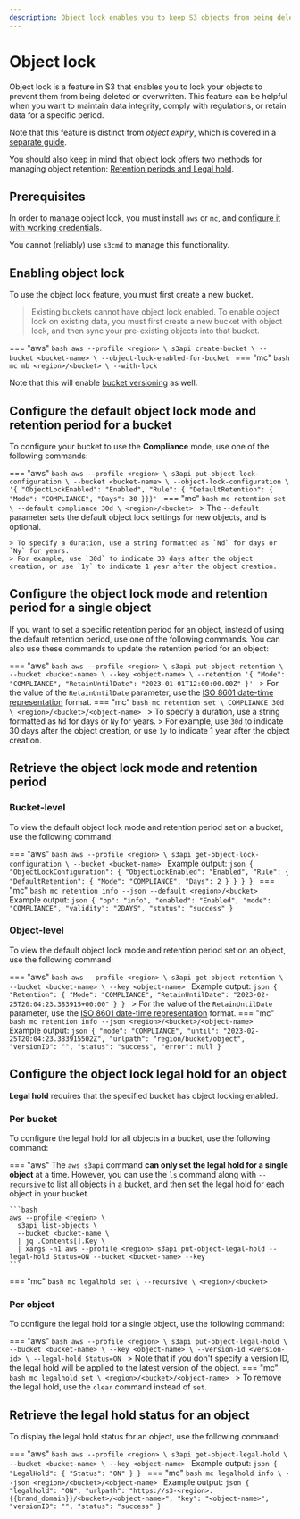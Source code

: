 ```yaml
---
description: Object lock enables you to keep S3 objects from being deleted or overwritten.
---
```

# Object lock


Object lock is a feature in S3 that enables you to lock your objects to prevent them from being deleted or overwritten.
This feature can be helpful when you want to maintain data integrity, comply with regulations, or retain data for a specific period.

Note that this feature is distinct from *object expiry*, which is covered in a [separate guide](expiry.md).

You should also keep in mind that object lock offers two methods for managing object retention: [Retention periods and Legal hold](../../../background/object-storage.md#object-lock).

## Prerequisites

In order to manage object lock, you must install `aws` or `mc`, and [configure it with working credentials](credentials.md).

You cannot (reliably) use `s3cmd` to manage this functionality.

## Enabling object lock

To use the object lock feature, you must first create a new bucket.

> Existing buckets cannot have object lock enabled.
> To enable object lock on existing data, you must first create a new bucket with object lock, and then sync your pre-existing objects into that bucket.

=== "aws"
    ```bash
    aws --profile <region> \
      s3api create-bucket \
      --bucket <bucket-name> \
      --object-lock-enabled-for-bucket
    ```
=== "mc"
    ```bash
    mc mb <region>/<bucket> \
      --with-lock
    ```

Note that this will enable [bucket versioning](versioning.md) as well.

## Configure the default object lock mode and retention period for a bucket

To configure your bucket to use the **Compliance** mode, use one of the following commands:

=== "aws"
    ```bash
    aws --profile <region> \
      s3api put-object-lock-configuration \
      --bucket <bucket-name> \
      --object-lock-configuration \
      '{ "ObjectLockEnabled": "Enabled", "Rule": { "DefaultRetention": { "Mode": "COMPLIANCE", "Days": 30 }}}'
    ```
=== "mc"
    ```bash
    mc retention set \
      --default compliance 30d \
      <region>/<bucket>
    ```
    > The `--default` parameter sets the default object lock settings for new objects, and is optional.

    > To specify a duration, use a string formatted as `Nd` for days or `Ny` for years.
    > For example, use `30d` to indicate 30 days after the object creation, or use `1y` to indicate 1 year after the object creation.

## Configure the object lock mode and retention period for a single object

If you want to set a specific retention period for an object, instead of using the default retention period, use one of the following commands.
You can also use these commands to update the retention period for an object:

=== "aws"
    ```bash
    aws --profile <region> \
      s3api put-object-retention \
      --bucket <bucket-name> \
      --key <object-name> \
      --retention '{ "Mode": "COMPLIANCE", "RetainUntilDate": "2023-01-01T12:00:00.00Z" }'
    ```
    > For the value of the `RetainUntilDate` parameter, use the [ISO 8601 date-time representation](https://en.wikipedia.org/wiki/ISO_8601#Combined_date_and_time_representations) format.
=== "mc"
    ```bash
    mc retention set \
      COMPLIANCE 30d \
      <region>/<bucket>/<object-name>
    ```
    > To specify a duration, use a string formatted as `Nd` for days or `Ny` for years.
    > For example, use `30d` to indicate 30 days after the object creation, or use `1y` to indicate 1 year after the object creation.

## Retrieve the object lock mode and retention period

### Bucket-level

To view the default object lock mode and retention period set on a bucket, use the following command:

=== "aws"
    ```bash
    aws --profile <region> \
      s3api get-object-lock-configuration \
      --bucket <bucket-name>
    ```
    Example output:
    ```json
    {
      "ObjectLockConfiguration": {
        "ObjectLockEnabled": "Enabled",
        "Rule": {
          "DefaultRetention": {
            "Mode": "COMPLIANCE",
            "Days": 2
          }
        }
      }
    }
    ```
=== "mc"
    ```bash
    mc retention info --json --default <region>/<bucket>
    ```
    Example output:
    ```json
    {
      "op": "info",
      "enabled": "Enabled",
      "mode": "COMPLIANCE",
      "validity": "2DAYS",
      "status": "success"
    }
    ```

### Object-level

To view the default object lock mode and retention period set on an object, use the following command:

=== "aws"
    ```bash
    aws --profile <region> \
      s3api get-object-retention \
      --bucket <bucket-name> \
      --key <object-name>
    ```
    Example output:
    ```json
    {
      "Retention": {
        "Mode": "COMPLIANCE",
        "RetainUntilDate": "2023-02-25T20:04:23.383915+00:00"
      }
    }
    ```
    > For the value of the `RetainUntilDate` parameter, use the [ISO 8601 date-time representation](https://en.wikipedia.org/wiki/ISO_8601#Combined_date_and_time_representations) format.
=== "mc"
    ```bash
    mc retention info --json <region>/<bucket>/<object-name>
    ```
    Example output:
    ```json
    {
      "mode": "COMPLIANCE",
      "until": "2023-02-25T20:04:23.383915502Z",
      "urlpath": "region/bucket/object",
      "versionID": "",
      "status": "success",
      "error": null
    }
    ```


## Configure the object lock legal hold for an object

**Legal hold** requires that the specified bucket has object locking enabled.

### Per bucket

To configure the legal hold for all objects in a bucket, use the following command:

=== "aws"
    The `aws s3api` command **can only set the legal hold for a single object** at a time.
    However, you can use the `ls` command along with `--recursive` to list all objects in a bucket, and then set the legal hold for each object in your bucket.

    ```bash
    aws --profile <region> \
      s3api list-objects \
      --bucket <bucket-name \
      | jq .Contents[].Key \
      | xargs -n1 aws --profile <region> s3api put-object-legal-hold --legal-hold Status=ON --bucket <bucket-name> --key
    ```
=== "mc"
    ```bash
    mc legalhold set \
      --recursive \
      <region>/<bucket>
    ```

### Per object

To configure the legal hold for a single object, use the following command:

=== "aws"
    ```bash
    aws --profile <region> \
      s3api put-object-legal-hold \
      --bucket <bucket-name> \
      --key <object-name> \
      --version-id <version-id> \
      --legal-hold Status=ON
    ```
    > Note that if you don't specify a version ID, the legal hold will be applied to the latest version of the object.
=== "mc"
    ```bash
    mc legalhold set \
      <region>/<bucket>/<object-name>
    ```
    > To remove the legal hold, use the `clear` command instead of `set`.

## Retrieve the legal hold status for an object

To display the legal hold status for an object, use the following command:

=== "aws"
    ```bash
    aws --profile <region> \
      s3api get-object-legal-hold \
      --bucket <bucket-name> \
      --key <object-name>
    ```
    Example output:
    ```json
    {
      "LegalHold": {
        "Status": "ON"
      }
    }
    ```
=== "mc"
    ```bash
    mc legalhold info \
      --json <region>/<bucket>/<object-name>
    ```
    Example output:
    ```json
    {
      "legalhold": "ON",
      "urlpath": "https://s3-<region>.{{brand_domain}}/<bucket>/<object-name>",
      "key": "<object-name>",
      "versionID": "",
      "status": "success"
    }
    ```
